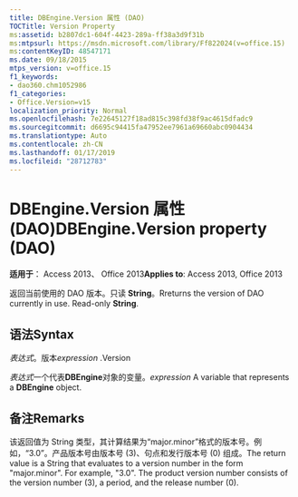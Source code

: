 ```yaml
---
title: DBEngine.Version 属性 (DAO)
TOCTitle: Version Property
ms:assetid: b2807dc1-604f-4423-289a-ff38a3d9f31b
ms:mtpsurl: https://msdn.microsoft.com/library/Ff822024(v=office.15)
ms:contentKeyID: 48547171
ms.date: 09/18/2015
mtps_version: v=office.15
f1_keywords:
- dao360.chm1052986
f1_categories:
- Office.Version=v15
localization_priority: Normal
ms.openlocfilehash: 7e22645127f18ad815c398fd38f9ac4615dfadc9
ms.sourcegitcommit: d6695c94415fa47952ee7961a69660abc0904434
ms.translationtype: Auto
ms.contentlocale: zh-CN
ms.lasthandoff: 01/17/2019
ms.locfileid: "28712783"
---
```

# <a name="dbengineversion-property-dao"></a><span data-ttu-id="89e1e-102">DBEngine.Version 属性 (DAO)</span><span class="sxs-lookup"><span data-stu-id="89e1e-102">DBEngine.Version property (DAO)</span></span>


<span data-ttu-id="89e1e-103">**适用于**： Access 2013、 Office 2013</span><span class="sxs-lookup"><span data-stu-id="89e1e-103">**Applies to**: Access 2013, Office 2013</span></span>

<span data-ttu-id="89e1e-p101">返回当前使用的 DAO 版本。只读 **String**。</span><span class="sxs-lookup"><span data-stu-id="89e1e-p101">Rreturns the version of DAO currently in use. Read-only **String**.</span></span>

## <a name="syntax"></a><span data-ttu-id="89e1e-106">语法</span><span class="sxs-lookup"><span data-stu-id="89e1e-106">Syntax</span></span>

<span data-ttu-id="89e1e-107">*表达式*。版本</span><span class="sxs-lookup"><span data-stu-id="89e1e-107">*expression* .Version</span></span>

<span data-ttu-id="89e1e-108">*表达式*一个代表**DBEngine**对象的变量。</span><span class="sxs-lookup"><span data-stu-id="89e1e-108">*expression* A variable that represents a **DBEngine** object.</span></span>

## <a name="remarks"></a><span data-ttu-id="89e1e-109">备注</span><span class="sxs-lookup"><span data-stu-id="89e1e-109">Remarks</span></span>

<span data-ttu-id="89e1e-p102">该返回值为 String 类型，其计算结果为“major.minor”格式的版本号。例如，“3.0”。产品版本号由版本号 (3)、句点和发行版本号 (0) 组成。</span><span class="sxs-lookup"><span data-stu-id="89e1e-p102">The return value is a String that evaluates to a version number in the form "major.minor". For example, "3.0". The product version number consists of the version number (3), a period, and the release number (0).</span></span>

